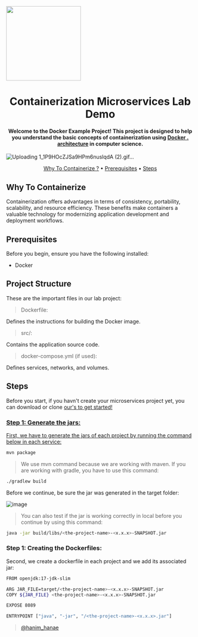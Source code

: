 <img src="https://github.com/hhanae/docker-demo-lab/assets/97336261/863ae84e-5c9f-43fd-8538-f7ed51902268" width="200">
<h1 align="center">
  Containerization Microservices Lab Demo
  <br>
</h1>

<h4 align="center">Welcome to the Docker Example Project! This project is designed to help you understand the basic concepts of containerization using <a href="(https://www.docker.com/)" target="_blank">Docker . architecture</a> in computer science.</h4>

![Uploading 1_1P9HOcZJSa9HPm6nuslqdA (2).gif…]()



<p align="center">
  <a href="#why-to-containerize">Why To Containerize ?</a> •
  <a href="#prerequisites">Prerequisites</a> •
  <a href="#steps">Steps</a> 
</p>



## Why To Containerize

Containerization offers advantages in terms of consistency, portability, scalability, and resource efficiency. These benefits make containers a valuable technology for modernizing application development and deployment workflows.


## Prerequisites

Before you begin, ensure you have the following installed:

* Docker

## Project Structure

These are the important files in our lab project:

> Dockerfile:

Defines the instructions for building the Docker image.

> src/:

Contains the application source code.

> docker-compose.yml (if used):

Defines services, networks, and volumes.


## Steps

Before you start, if you havn't create your microservices project yet, you can download or clone <a href="(https://www.docker.com/](https://github.com/hhanae/microservices_demo/tree/main)" target="_blank">our's to get started!

### Step 1: Generate the jars:

First, we have to generate the jars of each project by running the command below in each service:

```bash
mvn package
```

> We use mvn command because we are working with maven. If you are working with gradle, you have to use this command:

```bash
./gradlew build
```

Before we continue, be sure the jar was generated in the target folder:

![image](https://github.com/hhanae/microservices_demo/assets/97336261/dde949a1-8a3e-4705-8b15-91a090c872c6)

> You can also test if the jar is working correctly in local before you continue by using this command:

```bash
java -jar build/libs/<the-project-name>-<x.x.x>-SNAPSHOT.jar
```

### Step 1: Creating the Dockerfiles:

Second, we create a dockerfile in each project and we add its associated jar:
```bash
FROM openjdk:17-jdk-slim

ARG JAR_FILE=target/<the-project-name>-<x.x.x>-SNAPSHOT.jar
COPY ${JAR_FILE} <the-project-name>-<x.x.x>-SNAPSHOT.jar

EXPOSE 8089

ENTRYPOINT ["java", "-jar", "/<the-project-name>-<x.x.x>.jar"]
```


> [@hanim_hanae]([https://twitter.com/amit_merchant](https://hanim-hanae.vercel.app/)https://hanim-hanae.vercel.app/)

